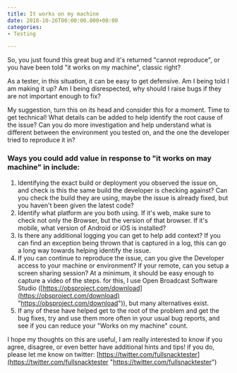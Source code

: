 ```yaml
---
title: It works on my machine
date: 2018-10-26T00:00:00.000+00:00
categories:
- Testing

---
```

So, you just found this great bug and it's returned "cannot reproduce", or you have been told "it works on my machine", classic right?

As a tester, in this situation, it can be easy to get defensive. Am I being told I am making it up? Am I being disrespected, why should I raise bugs if they are not important enough to fix?

My suggestion, turn this on its head and consider this for a moment. Time to get technical! What details can be added to help identify the root cause of the issue? Can you do more investigation and help understand what is different between the environment you tested on, and the one the developer tried to reproduce it in?

### Ways you could add value in response to "it works on may machine" in include:

1. Identifying the exact build or deployment you observed the issue on, and check is this the same build the developer is checking against? Can you check the build they are using, maybe the issue is already fixed, but you haven't been given the latest code?
2. Identify what platform are you both using. If it's web, make sure to check not only the Browser, but the version of that browser. If it's mobile, what version of Android or iOS is installed?
3. Is there any additional logging you can get to help add context? If you can find an exception being thrown that is captured in a log, this can go a long way towards helping identify the issue.
4. If you can continue to reproduce the issue, can you give the Developer access to your machine or environment? If your remote, can you setup a screen sharing session? At a minimum, it should be easy enough to capture a video of the steps. for this, I use Open Broadcast Software Studio ([https://obsproject.com/download](https://obsproject.com/download) "https://obsproject.com/download")), but many alternatives exist.
5. If any of these have helped get to the root of the problem and get the bug fixes, try and use them more often in your usual bug reports, and see if you can reduce your "Works on my machine" count.

I hope my thoughts on this are useful, I am really interested to know if you agree, disagree, or even better have additional hints and tips! if you do, please let me know on twitter: [https://twitter.com/fullsnacktester](https://twitter.com/fullsnacktester "https://twitter.com/fullsnacktester")